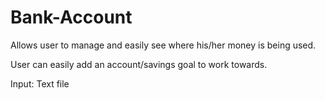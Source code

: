 # Bank-Account

Allows user to manage and easily see where his/her money is being used.

User can easily add an account/savings goal to work towards.

Input: Text file
